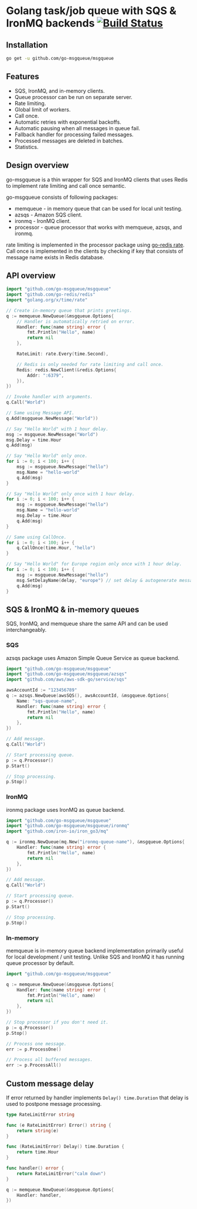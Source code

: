 # Golang task/job queue with SQS & IronMQ backends [![Build Status](https://travis-ci.org/go-msgqueue/msgqueue.svg?branch=v1)](https://travis-ci.org/go-msgqueue/msgqueue)

## Installation

```bash
go get -u github.com/go-msgqueue/msgqueue
```

## Features

 - SQS, IronMQ, and in-memory clients.
 - Queue processor can be run on separate server.
 - Rate limiting.
 - Global limit of workers.
 - Call once.
 - Automatic retries with exponential backoffs.
 - Automatic pausing when all messages in queue fail.
 - Fallback handler for processing failed messages.
 - Processed messages are deleted in batches.
 - Statistics.

## Design overview

go-msgqueue is a thin wrapper for SQS and IronMQ clients that uses Redis to implement rate limiting and call once semantic.

go-msgqueue consists of following packages:
 - memqueue - in memory queue that can be used for local unit testing.
 - azsqs - Amazon SQS client.
 - ironmq - IronMQ client.
 - processor - queue processor that works with memqueue, azsqs, and ironmq.

rate limiting is implemented in the processor package using [go-redis rate](https://github.com/go-redis/rate). Call once is implemented in the clients by checking if key that consists of message name exists in Redis database.

## API overview

```go
import "github.com/go-msgqueue/msgqueue"
import "github.com/go-redis/redis"
import "golang.org/x/time/rate"

// Create in-memory queue that prints greetings.
q := memqueue.NewQueue(&msgqueue.Options{
    // Handler is automatically retried on error.
    Handler: func(name string) error {
        fmt.Println("Hello", name)
        return nil
    },

    RateLimit: rate.Every(time.Second),

    // Redis is only needed for rate limiting and call once.
    Redis: redis.NewClient(&redis.Options{
        Addr: ":6379",
    }),
})

// Invoke handler with arguments.
q.Call("World")

// Same using Message API.
q.Add(msgqueue.NewMessage("World"))

// Say "Hello World" with 1 hour delay.
msg := msgqueue.NewMessage("World")
msg.Delay = time.Hour
q.Add(msg)

// Say "Hello World" only once.
for i := 0; i < 100; i++ {
    msg := msgqueue.NewMessage("hello")
    msg.Name = "hello-world"
    q.Add(msg)
}

// Say "Hello World" only once with 1 hour delay.
for i := 0; i < 100; i++ {
    msg := msgqueue.NewMessage("hello")
    msg.Name = "hello-world"
    msg.Delay = time.Hour
    q.Add(msg)
}

// Same using CallOnce.
for i := 0; i < 100; i++ {
    q.CallOnce(time.Hour, "hello")
}

// Say "Hello World" for Europe region only once with 1 hour delay.
for i := 0; i < 100; i++ {
    msg := msgqueue.NewMessage("hello")
    msg.SetDelayName(delay, "europe") // set delay & autogenerate message name
    q.Add(msg)
}
```

## SQS & IronMQ & in-memory queues

SQS, IronMQ, and memqueue share the same API and can be used interchangeably.

### SQS

azsqs package uses Amazon Simple Queue Service as queue backend.

```go
import "github.com/go-msgqueue/msgqueue"
import "github.com/go-msgqueue/msgqueue/azsqs"
import "github.com/aws/aws-sdk-go/service/sqs"

awsAccountId := "123456789"
q := azsqs.NewQueue(awsSQS(), awsAccountId, &msgqueue.Options{
    Name: "sqs-queue-name",
    Handler: func(name string) error {
        fmt.Println("Hello", name)
        return nil
    },
})

// Add message.
q.Call("World")

// Start processing queue.
p := q.Processor()
p.Start()

// Stop processing.
p.Stop()
```

### IronMQ

ironmq package uses IronMQ as queue backend.

```go
import "github.com/go-msgqueue/msgqueue"
import "github.com/go-msgqueue/msgqueue/ironmq"
import "github.com/iron-io/iron_go3/mq"

q := ironmq.NewQueue(mq.New("ironmq-queue-name"), &msgqueue.Options{
    Handler: func(name string) error {
        fmt.Println("Hello", name)
        return nil
    },
})

// Add message.
q.Call("World")

// Start processing queue.
p := q.Processor()
p.Start()

// Stop processing.
p.Stop()
```

### In-memory

memqueue is in-memory queue backend implementation primarily useful for local development / unit testing. Unlike SQS and IronMQ it has running queue processor by default.

```go
import "github.com/go-msgqueue/msgqueue"

q := memqueue.NewQueue(&msgqueue.Options{
    Handler: func(name string) error {
        fmt.Println("Hello", name)
        return nil
    },
})

// Stop processor if you don't need it.
p := q.Processor()
p.Stop()

// Process one message.
err := p.ProcessOne()

// Process all buffered messages.
err := p.ProcessAll()
```

## Custom message delay

If error returned by handler implements `Delay() time.Duration` that delay is used to postpone message processing.

```go
type RateLimitError string

func (e RateLimitError) Error() string {
    return string(e)
}

func (RateLimitError) Delay() time.Duration {
    return time.Hour
}

func handler() error {
    return RateLimitError("calm down")
}

q := memqueue.NewQueue(&msgqueue.Options{
    Handler: handler,
})
```
